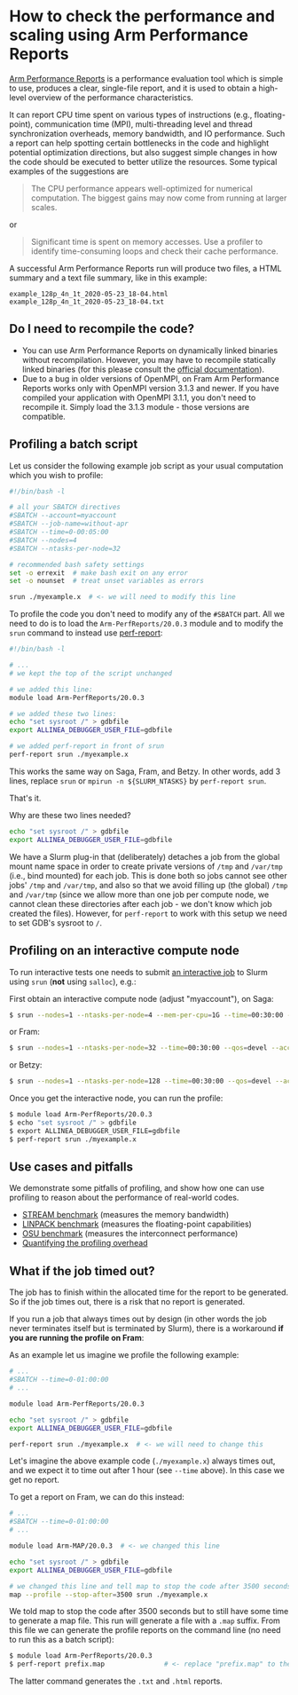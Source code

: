 

# How to check the performance and scaling using Arm Performance Reports

[Arm Performance Reports](https://developer.arm.com/docs/101137/latest/contents)
is a performance evaluation tool which is simple to use, produces a
clear, single-file report, and it is used to obtain a
high-level overview of the performance characteristics.

It can report CPU time spent on various types of instructions (e.g.,
floating-point), communication time (MPI), multi-threading level and
thread synchronization overheads, memory bandwidth, and IO performance.
Such a report can help spotting certain bottlenecks in the
code and highlight potential optimization directions, but also suggest
simple changes in how the code should be executed to better utilize
the resources. Some typical examples of the suggestions are

> The CPU performance appears well-optimized for numerical
computation. The biggest gains may now come from running at larger
scales.

or

> Significant time is spent on memory accesses. Use a profiler
to identify time-consuming loops and check their cache performance.

A successful Arm Performance Reports run will produce two files, a HTML summary
and a text file summary, like in this example:

```
example_128p_4n_1t_2020-05-23_18-04.html
example_128p_4n_1t_2020-05-23_18-04.txt
```


## Do I need to recompile the code?

- You can use Arm Performance Reports on dynamically linked binaries without
  recompilation.  However, you may have to recompile statically linked binaries
  (for this please consult the
  [official documentation](https://developer.arm.com/docs/101137/2003)).
- Due to a bug in older versions of OpenMPI, on Fram Arm Performance
  Reports works only with OpenMPI version 3.1.3 and newer. If you have
  compiled your application with OpenMPI 3.1.1, you don't need to
  recompile it. Simply load the 3.1.3 module - those versions are
  compatible.


## Profiling a batch script

Let us consider the following example job script as your
usual computation which you wish to profile:

```bash
#!/bin/bash -l

# all your SBATCH directives
#SBATCH --account=myaccount
#SBATCH --job-name=without-apr
#SBATCH --time=0-00:05:00
#SBATCH --nodes=4
#SBATCH --ntasks-per-node=32

# recommended bash safety settings
set -o errexit  # make bash exit on any error
set -o nounset  # treat unset variables as errors

srun ./myexample.x  # <- we will need to modify this line
```

To profile the code you don't need to modify any of the `#SBATCH` part.
All we need to do is to load the `Arm-PerfReports/20.0.3` module
and to modify the `srun` command to instead use
[perf-report](https://developer.arm.com/docs/101137/latest/running-with-an-example-program):

```bash
#!/bin/bash -l

# ...
# we kept the top of the script unchanged

# we added this line:
module load Arm-PerfReports/20.0.3

# we added these two lines:
echo "set sysroot /" > gdbfile
export ALLINEA_DEBUGGER_USER_FILE=gdbfile

# we added perf-report in front of srun
perf-report srun ./myexample.x
```

This works the same way on Saga, Fram, and Betzy.
In other words, add 3 lines, replace `srun` or `mpirun -n ${SLURM_NTASKS}` by
`perf-report srun`.

That's it.

Why are these two lines needed?
```bash
echo "set sysroot /" > gdbfile
export ALLINEA_DEBUGGER_USER_FILE=gdbfile
```
We have a Slurm plug-in that (deliberately) detaches a job from the global mount
name space in order to create private versions of `/tmp` and `/var/tmp` (i.e.,
bind mounted) for each job. This is done both so jobs cannot see other jobs'
`/tmp` and `/var/tmp`, and also so that we avoid filling up (the global) `/tmp`
and `/var/tmp` (since we allow more than one job per compute node, we cannot
clean these directories after each job - we don't know which job created the
files). However, for `perf-report` to work with this setup we need to set GDB's
sysroot to `/`.


## Profiling on an interactive compute node

To run interactive tests one needs to submit
[an interactive job](/jobs/interactive_jobs.md)
to Slurm using `srun` (**not** using `salloc`), e.g.:

First obtain an interactive compute node (adjust "myaccount"), on Saga:
```bash
$ srun --nodes=1 --ntasks-per-node=4 --mem-per-cpu=1G --time=00:30:00 --qos=devel --account=myaccount --pty bash -i
```
or Fram:
```bash
$ srun --nodes=1 --ntasks-per-node=32 --time=00:30:00 --qos=devel --account=myaccount --pty bash -i
```
or Betzy:
```bash
$ srun --nodes=1 --ntasks-per-node=128 --time=00:30:00 --qos=devel --account=myaccount --pty bash -i
```

Once you get the interactive node, you can run the profile:
```bash
$ module load Arm-PerfReports/20.0.3
$ echo "set sysroot /" > gdbfile
$ export ALLINEA_DEBUGGER_USER_FILE=gdbfile
$ perf-report srun ./myexample.x
```


## Use cases and pitfalls

We demonstrate some pitfalls of profiling, and show how
one can use profiling to reason about the performance of real-world
codes.

- [STREAM benchmark](arm-perf/stream.md) (measures the memory bandwidth)
- [LINPACK benchmark](arm-perf/linpack.md) (measures the floating-point capabilities)
- [OSU benchmark](arm-perf/osu.md) (measures the interconnect performance)
- [Quantifying the profiling overhead](arm-perf/overhead.md)


## What if the job timed out?

The job has to finish within the allocated time for the report to be generated.
So if the job times out, there is a risk that no report is generated.

If you run a job that always times out by design (in other words the job never
terminates itself but is terminated by Slurm), there is a workaround **if you
are running the profile on Fram**:

As an example let us imagine we profile the following example:

```bash
# ...
#SBATCH --time=0-01:00:00
# ...

module load Arm-PerfReports/20.0.3

echo "set sysroot /" > gdbfile
export ALLINEA_DEBUGGER_USER_FILE=gdbfile

perf-report srun ./myexample.x  # <- we will need to change this
```

Let's imagine the above example code (`./myexample.x`) always times out,
and we expect it to time out after 1 hour (see `--time` above).
In this case we get no report.

To get a report on Fram, we can do this instead:

```bash
# ...
#SBATCH --time=0-01:00:00
# ...

module load Arm-MAP/20.0.3  # <- we changed this line

echo "set sysroot /" > gdbfile
export ALLINEA_DEBUGGER_USER_FILE=gdbfile

# we changed this line and tell map to stop the code after 3500 seconds
map --profile --stop-after=3500 srun ./myexample.x
```

We told map to stop the code after 3500 seconds but to still have some time to
generate a map file. This run will generate a file with a `.map` suffix. From
this file we can generate the profile reports on the command line (no need to
run this as a batch script):

```bash
$ module load Arm-PerfReports/20.0.3
$ perf-report prefix.map               # <- replace "prefix.map" to the actual map file
```

The latter command generates the `.txt` and `.html` reports.
